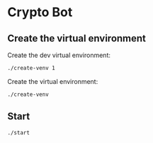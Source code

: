# Crypto Bot

## Create the virtual environment

Create the dev virtual environment:

```bash
./create-venv 1
```

Create the virtual environment:

```bash
./create-venv
```

## Start

```bash
./start
```
